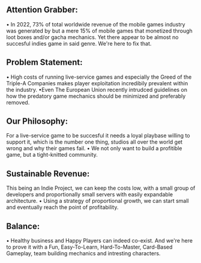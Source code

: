 ## Attention Grabber:
• In 2022, 73% of total worldwide revenue of the mobile games industry was generated by but a mere 15% of mobile games that monetized through loot boxes and/or gacha mechanics.
Yet there appear to be almost no succesful indies game in said genre. We're here to fix that.
## Problem Statement:
• High costs of running live-service games and especially the Greed of the Triple-A Companies makes player exploitation incredibily prevalent within the industry.
•Even The European Union recently intrudced guidelines on how the predatory game mechanics should be minimized and preferably removed.
## Our Philosophy:
For a live-service game to be succesful it needs a loyal playbase willing to support it, which is the number one thing, studios all over the world get wrong and why their games fail.
• We not only want to build a profitible game, but a tight-knitted community.
## Sustainable Revenue:
This being an Indie Project, we can keep the costs low, with a small group of developers and proportionally small servers with easily expandable architecture.
• Using a strategy of proportional growth, we can start small and eventually reach the point of profitability.
## Balance:
• Healthy business and Happy Players can indeed co-exist. And we're here to prove it with a Fun, Easy-To-Learn, Hard-To-Master, Card-Based Gameplay, team building mechanics and intresting characters.
